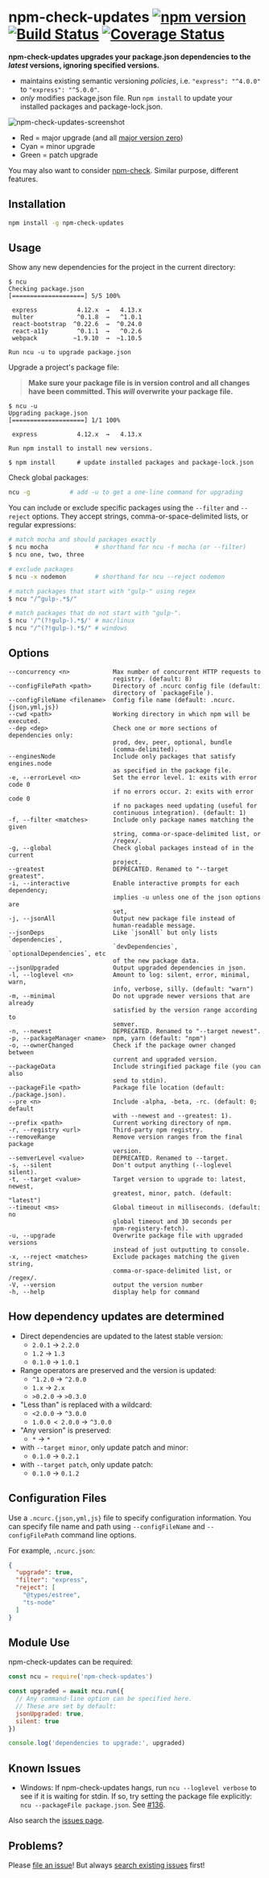 # npm-check-updates [![npm version](https://badge.fury.io/js/npm-check-updates.svg)](https://www.npmjs.com/package/npm-check-updates) [![Build Status](https://github.com/raineorshine/npm-check-updates/workflows/Tests/badge.svg?branch=master)](https://github.com/raineorshine/npm-check-updates/actions?query=workflow%3ATests+branch%3Amaster) [![Coverage Status](https://coveralls.io/repos/github/raineorshine/npm-check-updates/badge.svg?branch=master)](https://coveralls.io/github/raineorshine/npm-check-updates?branch=master)

**npm-check-updates upgrades your package.json dependencies to the *latest* versions, ignoring specified versions.**

- maintains existing semantic versioning *policies*, i.e. `"express": "^4.0.0"` to `"express": "^5.0.0"`.
- *only* modifies package.json file. Run `npm install` to update your installed packages and package-lock.json.

![npm-check-updates-screenshot](https://github.com/raineorshine/npm-check-updates/blob/master/.github/screenshot.png?raw=true)

- Red = major upgrade (and all [major version zero](https://semver.org/#spec-item-4))
- Cyan = minor upgrade
- Green = patch upgrade

You may also want to consider [npm-check](https://github.com/dylang/npm-check). Similar purpose, different features.

## Installation

```sh
npm install -g npm-check-updates
```

## Usage

Show any new dependencies for the project in the current directory:

```console
$ ncu
Checking package.json
[====================] 5/5 100%

 express           4.12.x  →   4.13.x
 multer            ^0.1.8  →   ^1.0.1
 react-bootstrap  ^0.22.6  →  ^0.24.0
 react-a11y        ^0.1.1  →   ^0.2.6
 webpack          ~1.9.10  →  ~1.10.5

Run ncu -u to upgrade package.json
```

Upgrade a project's package file:

> **Make sure your package file is in version control and all changes have been committed. This *will* overwrite your package file.**

```console
$ ncu -u
Upgrading package.json
[====================] 1/1 100%

 express           4.12.x  →   4.13.x

Run npm install to install new versions.

$ npm install      # update installed packages and package-lock.json
```

Check global packages:

```sh
ncu -g           # add -u to get a one-line command for upgrading
```

You can include or exclude specific packages using the `--filter` and `--reject` options. They accept strings, comma-or-space-delimited lists, or regular expressions:

```sh
# match mocha and should packages exactly
$ ncu mocha             # shorthand for ncu -f mocha (or --filter)
$ ncu one, two, three

# exclude packages
$ ncu -x nodemon        # shorthand for ncu --reject nodemon

# match packages that start with "gulp-" using regex
$ ncu "/^gulp-.*$/"

# match packages that do not start with "gulp-".
$ ncu '/^(?!gulp-).*$/' # mac/linux
$ ncu "/^(?!gulp-).*$/" # windows
```

## Options

```text
--concurrency <n>            Max number of concurrent HTTP requests to
                             registry. (default: 8)
--configFilePath <path>      Directory of .ncurc config file (default:
                             directory of `packageFile`).
--configFileName <filename>  Config file name (default: .ncurc.{json,yml,js})
--cwd <path>                 Working directory in which npm will be executed.
--dep <dep>                  Check one or more sections of dependencies only:
                             prod, dev, peer, optional, bundle
                             (comma-delimited).
--enginesNode                Include only packages that satisfy engines.node
                             as specified in the package file.
-e, --errorLevel <n>         Set the error level. 1: exits with error code 0
                             if no errors occur. 2: exits with error code 0
                             if no packages need updating (useful for
                             continuous integration). (default: 1)
-f, --filter <matches>       Include only package names matching the given
                             string, comma-or-space-delimited list, or
                             /regex/.
-g, --global                 Check global packages instead of in the current
                             project.
--greatest                   DEPRECATED. Renamed to "--target greatest".
-i, --interactive            Enable interactive prompts for each dependency;
                             implies -u unless one of the json options are
                             set,
-j, --jsonAll                Output new package file instead of
                             human-readable message.
--jsonDeps                   Like `jsonAll` but only lists `dependencies`,
                             `devDependencies`, `optionalDependencies`, etc
                             of the new package data.
--jsonUpgraded               Output upgraded dependencies in json.
-l, --loglevel <n>           Amount to log: silent, error, minimal, warn,
                             info, verbose, silly. (default: "warn")
-m, --minimal                Do not upgrade newer versions that are already
                             satisfied by the version range according to
                             semver.
-n, --newest                 DEPRECATED. Renamed to "--target newest".
-p, --packageManager <name>  npm, yarn (default: "npm")
-o, --ownerChanged           Check if the package owner changed between
                             current and upgraded version.
--packageData                Include stringified package file (you can also
                             send to stdin).
--packageFile <path>         Package file location (default: ./package.json).
--pre <n>                    Include -alpha, -beta, -rc. (default: 0; default
                             with --newest and --greatest: 1).
--prefix <path>              Current working directory of npm.
-r, --registry <url>         Third-party npm registry.
--removeRange                Remove version ranges from the final package
                             version.
--semverLevel <value>        DEPRECATED. Renamed to --target.
-s, --silent                 Don't output anything (--loglevel silent).
-t, --target <value>         Target version to upgrade to: latest, newest,
                             greatest, minor, patch. (default: "latest")
--timeout <ms>               Global timeout in milliseconds. (default: no
                             global timeout and 30 seconds per
                             npm-registery-fetch).
-u, --upgrade                Overwrite package file with upgraded versions
                             instead of just outputting to console.
-x, --reject <matches>       Exclude packages matching the given string,
                             comma-or-space-delimited list, or /regex/.
-V, --version                output the version number
-h, --help                   display help for command
```

## How dependency updates are determined

- Direct dependencies are updated to the latest stable version:
  - `2.0.1` → `2.2.0`
  - `1.2` → `1.3`
  - `0.1.0` → `1.0.1`
- Range operators are preserved and the version is updated:
  - `^1.2.0` → `^2.0.0`
  - `1.x` → `2.x`
  - `>0.2.0` → `>0.3.0`
- "Less than" is replaced with a wildcard:
  - `<2.0.0` → `^3.0.0`
  - `1.0.0 < 2.0.0` → `^3.0.0`
- "Any version" is preserved:
  - `*` → `*`
- with `--target minor`, only update patch and minor:
  - `0.1.0` → `0.2.1`
- with `--target patch`, only update patch:
  - `0.1.0` → `0.1.2`

## Configuration Files

Use a `.ncurc.{json,yml,js}` file to specify configuration information.
You can specify file name and path using `--configFileName` and `--configFilePath`
command line options.

For example, `.ncurc.json`:

```json
{
  "upgrade": true,
  "filter": "express",
  "reject": [
    "@types/estree",
    "ts-node"
  ]
}
```

## Module Use

npm-check-updates can be required:

```js
const ncu = require('npm-check-updates')

const upgraded = await ncu.run({
  // Any command-line option can be specified here.
  // These are set by default:
  jsonUpgraded: true,
  silent: true
})

console.log('dependencies to upgrade:', upgraded)
```

## Known Issues

- Windows: If npm-check-updates hangs, run `ncu --loglevel verbose` to see if it is waiting for stdin. If so, try setting the package file explicitly: `ncu --packageFile package.json`. See [#136](https://github.com/raineorshine/npm-check-updates/issues/136#issuecomment-155721102).

Also search the [issues page](https://github.com/raineorshine/npm-check-updates/issues).

## Problems?

Please [file an issue](https://github.com/raineorshine/npm-check-updates/issues)! But always [search existing issues](https://github.com/raineorshine/npm-check-updates/issues?utf8=%E2%9C%93&q=is%3Aissue) first!
